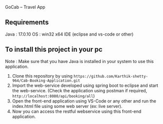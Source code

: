 GoCab – Travel App
## Requirements
Java                       :    17.0.10
OS                         :      win32 x64
IDE (eclipse and vs-code or other) 

## To install this project in your pc
Note : Make sure that you have Java 	is  installed in your system to use this application.

1. Clone this repository by using `https://github.com/Karthik-shetty-964/Cab-Booking-Application.git`
2. Import the web-service developed using spring boot to eclipse and start the web-service. (Check the application using postman if required, `http://localhost:8080/api/booking/all`)
3. Open the front-end application using VS-Code or any other and run the index.html file using some web server (ex: live server).
4. Now you can access the restful webservice using this front-end application.
